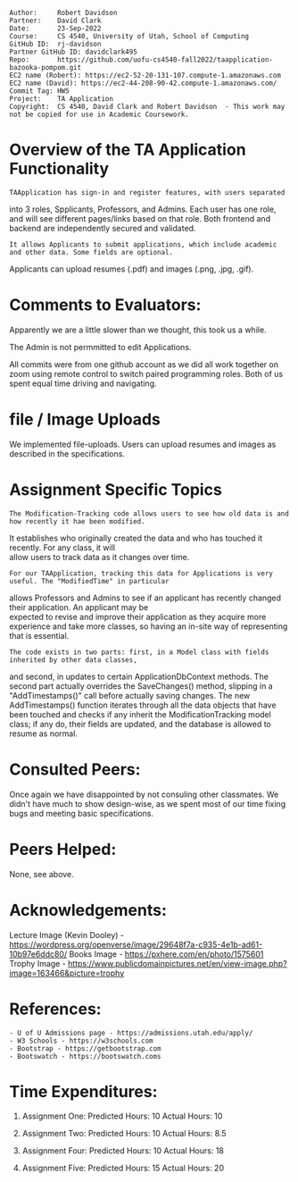 ```
Author:     Robert Davidson
Partner:    David Clark
Date:       23-Sep-2022
Course:     CS 4540, University of Utah, School of Computing
GitHub ID:  rj-davidson
Partner GitHub ID: davidclark495
Repo:       https://github.com/uofu-cs4540-fall2022/taapplication-bazooka-pompom.git
EC2 name (Robert): https://ec2-52-20-131-107.compute-1.amazonaws.com
EC2 name (David): https://ec2-44-208-90-42.compute-1.amazonaws.com/
Commit Tag: HW5
Project:    TA Application
Copyright:  CS 4540, David Clark and Robert Davidson  - This work may not be copied for use in Academic Coursework.
```
# Overview of the TA Application Functionality
    
    TAApplication has sign-in and register features, with users separated
into 3 roles, Spplicants, Professors, and Admins. Each user has one role, and will see
different pages/links based on that role. Both frontend and backend are independently secured
and validated.

    It allows Applicants to submit applications, which include academic and other data. Some fields are optional.
Applicants can upload resumes (.pdf) and images (.png, .jpg, .gif).

# Comments to Evaluators:

Apparently we are a little slower than we thought, this took us a while.

The Admin is not permmitted to edit Applications.

All commits were from one github account as we did all work together on zoom using remote control to switch paired programming roles. Both of us spent equal time driving and navigating.

# file / Image Uploads

We implemented file-uploads. Users can upload resumes and images as described in the specifications.

# Assignment Specific Topics

    The Modification-Tracking code allows users to see how old data is and how recently it hae been modified. 
It establishes who originally created the data and who has touched it recently. For any class, it will  
allow users to track data as it changes over time. 

    For our TAApplication, tracking this data for Applications is very useful. The "ModifiedTime" in particular
allows Professors and Admins to see if an applicant has recently changed their application. An applicant may be  
expected to revise and improve their application as they acquire more experience and take more classes, so having an
in-site way of representing that is essential.

    The code exists in two parts: first, in a Model class with fields inherited by other data classes,
and second, in updates to certain ApplicationDbContext methods. The second part actually overrides the SaveChanges() method,
slipping in a "AddTimestamps()" call before actually saving changes. The new AddTimestamps() function iterates through
all the data objects that have been touched and checks if any inherit the ModificationTracking model class; if any do,
their fields are updated, and the database is allowed to resume as normal.

# Consulted Peers:

Once again we have disappointed by not consuling other classmates. We didn't have much to show design-wise, as we spent most 
of our time fixing bugs and meeting basic specifications.

# Peers Helped:

None, see above.

# Acknowledgements:  

Lecture Image (Kevin Dooley) - https://wordpress.org/openverse/image/29648f7a-c935-4e1b-ad61-10b97e6ddc80/
Books Image - https://pxhere.com/en/photo/1575601
Trophy Image - https://www.publicdomainpictures.net/en/view-image.php?image=163466&picture=trophy

# References:

    - U of U Admissions page - https://admissions.utah.edu/apply/
    - W3 Schools - https://w3schools.com
    - Bootstrap - https://getbootstrap.com
    - Bootswatch - https://bootswatch.coms

# Time Expenditures:

   1. Assignment One: Predicted Hours: 10 Actual Hours: 10
   2. Assignment Two: Predicted Hours: 10 Actual Hours: 8.5
   
   4. Assignment Four: Predicted Hours: 10 Actual Hours: 18
   5. Assignment Five: Predicted Hours: 15 Actual Hours: 20

